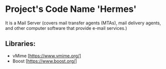 # Project's Code Name 'Hermes'
 
It is a Mail Server (covers mail transfer agents (MTAs), mail delivery agents, and other computer software that provide e-mail services.)

## Libraries:
- vMime [https://www.vmime.org/]
- Boost [https://www.boost.org/]